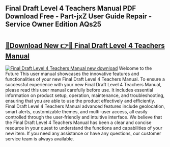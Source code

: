 ## Final Draft Level 4 Teachers Manual PDF Download Free - Part-jxZ User Guide Repair - Service Owner Edition AQs25

# <h2><a href="http://bc28070.oget.top/?id=Final+Draft+Level+4+Teachers+Manual">🔗Download New 👉🔴 Final Draft Level 4 Teachers Manual</a></h2>

[![Final Draft Level 4 Teachers Manual new download](https://i.imgur.com/5g1atiW.png)](http://bc28070.oget.top/?id=Final+Draft+Level+4+Teachers+Manual)
Welcome to the Future This user manual showcases the innovative features and functionalities of your new Final Draft Level 4 Teachers Manual. To ensure a successful experience with your new Final Draft Level 4 Teachers Manual, please read this user manual carefully before use. It includes essential information on product setup, operation, maintenance, and troubleshooting, ensuring that you are able to use the product effectively and efficiently. Final Draft Level 4 Teachers Manual advanced features include geolocation, smart alerts, customizable themes, and multi-user access, all easily controlled through the user-friendly and intuitive interface. We believe that the Final Draft Level 4 Teachers Manual has been a clear and concise resource in your quest to understand the functions and capabilities of your new item. If you need any assistance or have any questions, our customer service team is always available.
